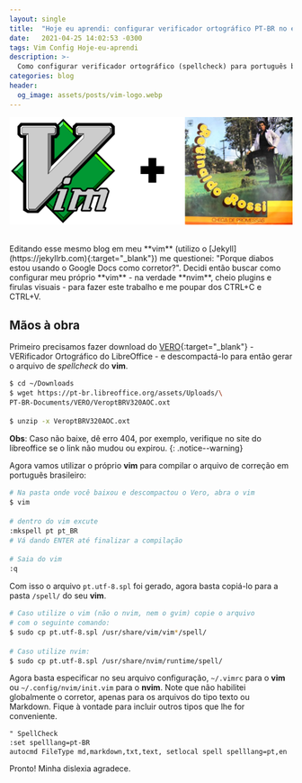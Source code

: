 ```yaml
---
layout: single
title:  "Hoje eu aprendi: configurar verificador ortográfico PT-BR no editor Vim"
date:   2021-04-25 14:02:53 -0300
tags: Vim Config Hoje-eu-aprendi
description: >-
  Como configurar verificador ortográfico (spellcheck) para português brasileiro no seu vim.
categories: blog
header:
  og_image: assets/posts/vim-logo.webp
---
```


![vim](/assets/posts/vim-br.webp)


<br/>
Editando esse mesmo blog em meu **vim** (utilizo o [Jekyll](https://jekyllrb.com){:target="_blank"})
me questionei: "Porque diabos estou usando o Google Docs como corretor?". Decidi então buscar como
configurar meu próprio **vim** - na verdade **nvim**, cheio plugins e firulas visuais - para fazer
este trabalho e me poupar dos CTRL+C e CTRL+V.
<!-- excerpt-separator -->


## Mãos à obra

Primeiro precisamos fazer download do
[VERO](https://pt-br.libreoffice.org/projetos/vero/){:target="_blank"} - VERificador Ortográfico do
LibreOffice - e descompactá-lo para então gerar o arquivo de *spellcheck* do **vim**.

```bash
$ cd ~/Downloads
$ wget https://pt-br.libreoffice.org/assets/Uploads/\
PT-BR-Documents/VERO/VeroptBRV320AOC.oxt

$ unzip -x VeroptBRV320AOC.oxt
```
**Obs**: Caso não baixe, dê erro 404, por exemplo, verifique no site do libreoffice se o link não mudou ou
expirou.
{: .notice--warning}

Agora vamos utilizar o próprio **vim** para compilar o arquivo de correção em português brasileiro:

```bash
# Na pasta onde você baixou e descompactou o Vero, abra o vim
$ vim

# dentro do vim excute
:mkspell pt pt_BR
# Vá dando ENTER até finalizar a compilação

# Saia do vim
:q
```

Com isso o arquivo ```pt.utf-8.spl``` foi gerado, agora basta copiá-lo para a pasta ```/spell/```
do seu **vim**.

```bash
# Caso utilize o vim (não o nvim, nem o gvim) copie o arquivo
# com o seguinte comando:
$ sudo cp pt.utf-8.spl /usr/share/vim/vim*/spell/

# Caso utilize nvim:
$ sudo cp pt.utf-8.spl /usr/share/nvim/runtime/spell/
```

Agora basta especificar no seu arquivo configuração, ```~/.vimrc``` para o **vim** ou 
```~/.config/nvim/init.vim``` para o **nvim**. Note que não habilitei globalmente o corretor,
apenas para os arquivos do tipo texto ou Markdown. Fique à vontade para incluir outros tipos que
lhe for conveniente.

```vim
" SpellCheck
:set spelllang=pt-BR
autocmd FileType md,markdown,txt,text, setlocal spell spelllang=pt,en
```

Pronto! Minha dislexia agradece.
<div class="tenor-gif-embed" data-postid="14911721" data-share-method="host" data-aspect-ratio="1" data-width="100%"><a href="https://tenor.com/view/teacher-drinking-beer-dos-equis-gif-14911721"></div> <script type="text/javascript" async src="https://tenor.com/embed.js"></script>
